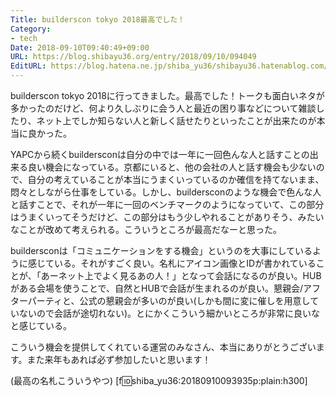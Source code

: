 ```yaml
---
Title: builderscon tokyo 2018最高でした！
Category:
- tech
Date: 2018-09-10T09:40:49+09:00
URL: https://blog.shibayu36.org/entry/2018/09/10/094049
EditURL: https://blog.hatena.ne.jp/shiba_yu36/shibayu36.hatenablog.com/atom/entry/10257846132625861761
---
```


builderscon tokyo 2018に行ってきました。最高でした！トークも面白いネタが多かったのだけど、何より久しぶりに会う人と最近の困り事などについて雑談したり、ネット上でしか知らない人と新しく話せたりといったことが出来たのが本当に良かった。

YAPCから続くbuildersconは自分の中では一年に一回色んな人と話すことの出来る良い機会になっている。京都にいると、他の会社の人と話す機会も少ないので、自分の考えていることが本当にうまくいっているのか確信を持てないまま、悶々としながら仕事をしている。しかし、buildersconのような機会で色んな人と話すことで、それが一年に一回のベンチマークのようになっていて、この部分はうまくいってそうだけど、この部分はもう少しやれることがありそう、みたいなことが改めて考えられる。こういうところが最高だなーと思った。

buildersconは「コミュニケーションをする機会」というのを大事にしているように感じている。それがすごく良い。名札にアイコン画像とIDが書かれていることが、「あーネット上でよく見るあの人！」となって会話になるのが良い。HUBがある会場を使うことで、自然とHUBで会話が生まれるのが良い。懇親会/アフターパーティと、公式の懇親会が多いのが良い(しかも間に変に催しを用意していないので会話が途切れない)。とにかくこういう細かいところが非常に良いなと感じている。

こういう機会を提供してくれている運営のみなさん、本当にありがとうございます。また来年もあれば必ず参加したいと思います！

(最高の名札こういうやつ)
[f:id:shiba_yu36:20180910093935p:plain:h300]
